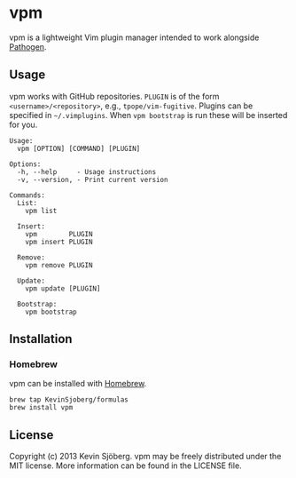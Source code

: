 # vpm

vpm is a lightweight Vim plugin manager intended to work alongside
[Pathogen](https://github.com/tpope/vim-pathogen).

## Usage

vpm works with GitHub repositories. `PLUGIN` is of the form
`<username>/<repository>`, e.g., `tpope/vim-fugitive`. Plugins can be specified
in `~/.vimplugins`. When `vpm bootstrap` is run these
will be inserted for you.

```
Usage:
  vpm [OPTION] [COMMAND] [PLUGIN]

Options:
  -h, --help     - Usage instructions
  -v, --version, - Print current version

Commands:
  List:
    vpm list

  Insert:
    vpm        PLUGIN
    vpm insert PLUGIN

  Remove:
    vpm remove PLUGIN

  Update:
    vpm update [PLUGIN]

  Bootstrap:
    vpm bootstrap
```

## Installation

### Homebrew

vpm can be installed with [Homebrew](http://brew.sh/).

    brew tap KevinSjoberg/formulas
    brew install vpm


## License

Copyright (c) 2013 Kevin Sjöberg. vpm may be freely distributed under the MIT
license. More information can be found in the LICENSE file.
